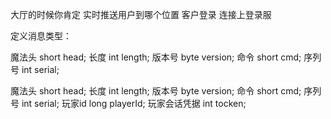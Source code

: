 大厅的时候你肯定 实时推送用户到哪个位置
客户登录 连接上登录服


定义消息类型：

魔法头 short head;
长度 int length;
版本号 byte version;
命令 short cmd;
序列号 int serial;

魔法头 short head;
长度 int length;
版本号 byte version;
命令 short cmd;
序列号 int serial;
玩家id long playerId;
玩家会话凭据 int tocken;
